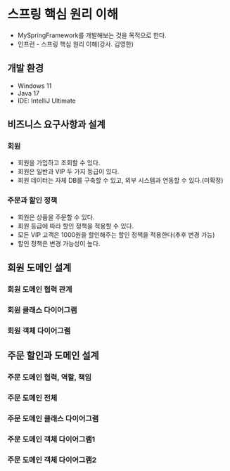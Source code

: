 # 스프링 핵심 원리 이해
* MySpringFramework를 개발해보는 것을 목적으로 한다.
* 인프런 - 스프링 핵심 원리 이해(강사. 김영한)

## 개발 환경
* Windows 11
* Java 17
* IDE: IntelliJ Ultimate

## 비즈니스 요구사항과 설계
### 회원
* 회원을 가입하고 조회할 수 있다.
* 회원은 일반과 VIP 두 가지 등급이 있다.
* 회원 데이터는 자체 DB를 구축할 수 있고, 외부 시스템과 연동할 수 있다.(미확정)

### 주문과 할인 정책
* 회원은 상품을 주문할 수 있다.
* 회원 등급에 따라 할인 정책을 적용할 수 있다.
* 모든 VIP 고객은 1000원을 할인해주는 할인 정책을 적용한다(추후 변경 가능)
* 할인 정책은 변경 가능성이 높다.

## 회원 도메인 설계
### 회원 도메인 협력 관계


### 회원 클래스 다이어그램



### 회원 객체 다이어그램

## 주문 할인과 도메인 설계
### 주문 도메인 협력, 역할, 책임

### 주문 도메인 전체

### 주문 도메인 클래스 다이어그램

### 주문 도메인 객체 다이어그램1

### 주문 도메인 객체 다이어그램2
